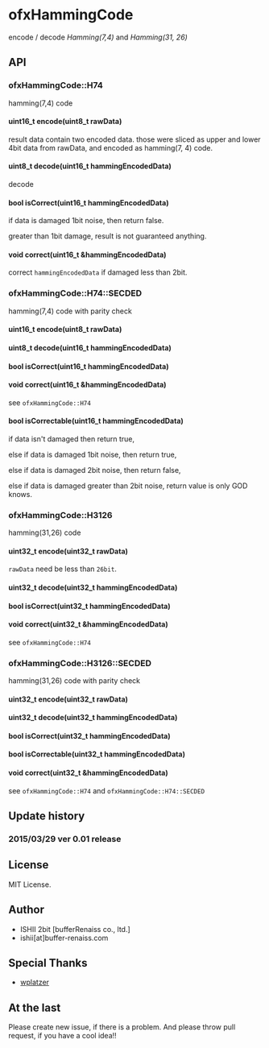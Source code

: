# ofxHammingCode

encode / decode *Hamming(7,4)* and *Hamming(31, 26)*

## API

### ofxHammingCode::H74

hamming(7,4) code

#### uint16_t encode(uint8_t rawData)

result data contain two encoded data. those were sliced as upper and lower 4bit data from rawData, and encoded as hamming(7, 4) code.

#### uint8_t decode(uint16_t hammingEncodedData)

decode

#### bool isCorrect(uint16_t hammingEncodedData)

if data is damaged 1bit noise, then return false.

greater than 1bit damage, result is not guaranteed anything.

#### void correct(uint16_t &hammingEncodedData)

correct `hammingEncodedData` if damaged less than 2bit.

### ofxHammingCode::H74::SECDED

hamming(7,4) code with parity check

#### uint16_t encode(uint8_t rawData)
#### uint8_t decode(uint16_t hammingEncodedData)
#### bool isCorrect(uint16_t hammingEncodedData)
#### void correct(uint16_t &hammingEncodedData)

see `ofxHammingCode::H74`

#### bool isCorrectable(uint16_t hammingEncodedData)

if data isn't damaged then return true,

else if data is damaged 1bit noise, then return true,

else if data is damaged 2bit noise, then return false,

else if data is damaged greater than 2bit noise, return value is only GOD knows.

### ofxHammingCode::H3126

hamming(31,26) code

#### uint32_t encode(uint32_t rawData)

`rawData` need be less than `26bit`.

#### uint32_t decode(uint32_t hammingEncodedData)
#### bool isCorrect(uint32_t hammingEncodedData)
#### void correct(uint32_t &hammingEncodedData)

see `ofxHammingCode::H74`

### ofxHammingCode::H3126::SECDED

hamming(31,26) code with parity check

#### uint32_t encode(uint32_t rawData)
#### uint32_t decode(uint32_t hammingEncodedData)
#### bool isCorrect(uint32_t hammingEncodedData)
#### bool isCorrectable(uint32_t hammingEncodedData)
#### void correct(uint32_t &hammingEncodedData)

see `ofxHammingCode::H74` and `ofxHammingCode::H74::SECDED`

## Update history

### 2015/03/29 ver 0.01 release

## License

MIT License.

## Author

* ISHII 2bit [bufferRenaiss co., ltd.]
* ishii[at]buffer-renaiss.com

## Special Thanks

* [wplatzer](https://github.com/wplatzer)

## At the last

Please create new issue, if there is a problem.
And please throw pull request, if you have a cool idea!!
